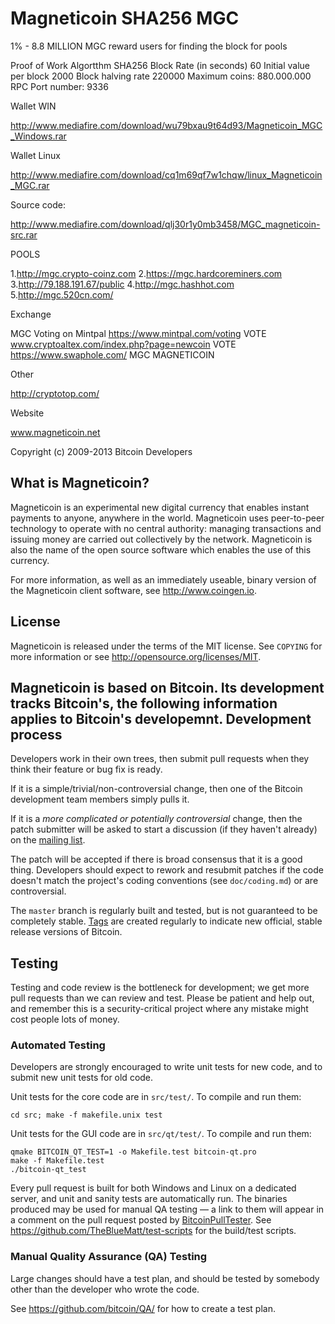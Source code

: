 Magneticoin SHA256 MGC
================================
1% - 8.8 MILLION MGC reward users for finding the block for pools

Proof of Work Algortthm
SHA256
Block Rate (in seconds)
60
Initial value per block
2000
Block halving rate
220000
Maximum coins: 880.000.000
RPC Port number: 9336


Wallet WIN

http://www.mediafire.com/download/wu79bxau9t64d93/Magneticoin_MGC_Windows.rar

Wallet Linux

http://www.mediafire.com/download/cq1m69qf7w1chqw/linux_Magneticoin_MGC.rar

Source code:

http://www.mediafire.com/download/qlj30r1y0mb3458/MGC_magneticoin-src.rar

POOLS

1.http://mgc.crypto-coinz.com
2.https://mgc.hardcoreminers.com
3.http://79.188.191.67/public
4.http://mgc.hashhot.com
5.http://mgc.520cn.com/

Exchange

MGC Voting on Mintpal https://www.mintpal.com/voting
VOTE www.cryptoaltex.com/index.php?page=newcoin
VOTE https://www.swaphole.com/  MGC MAGNETICOIN

Other

http://cryptotop.com/

Website

www.magneticoin.net


Copyright (c) 2009-2013 Bitcoin Developers

What is Magneticoin?
----------------

Magneticoin is an experimental new digital currency that enables instant payments to
anyone, anywhere in the world. Magneticoin uses peer-to-peer technology to operate
with no central authority: managing transactions and issuing money are carried
out collectively by the network. Magneticoin is also the name of the open source
software which enables the use of this currency.

For more information, as well as an immediately useable, binary version of
the Magneticoin client software, see http://www.coingen.io.

License
-------

Magneticoin is released under the terms of the MIT license. See `COPYING` for more
information or see http://opensource.org/licenses/MIT.

Magneticoin is based on Bitcoin.
Its development tracks Bitcoin's, the following information applies to Bitcoin's developemnt.
Development process
-------------------

Developers work in their own trees, then submit pull requests when they think
their feature or bug fix is ready.

If it is a simple/trivial/non-controversial change, then one of the Bitcoin
development team members simply pulls it.

If it is a *more complicated or potentially controversial* change, then the patch
submitter will be asked to start a discussion (if they haven't already) on the
[mailing list](http://sourceforge.net/mailarchive/forum.php?forum_name=bitcoin-development).

The patch will be accepted if there is broad consensus that it is a good thing.
Developers should expect to rework and resubmit patches if the code doesn't
match the project's coding conventions (see `doc/coding.md`) or are
controversial.

The `master` branch is regularly built and tested, but is not guaranteed to be
completely stable. [Tags](https://github.com/bitcoin/bitcoin/tags) are created
regularly to indicate new official, stable release versions of Bitcoin.

Testing
-------

Testing and code review is the bottleneck for development; we get more pull
requests than we can review and test. Please be patient and help out, and
remember this is a security-critical project where any mistake might cost people
lots of money.

### Automated Testing

Developers are strongly encouraged to write unit tests for new code, and to
submit new unit tests for old code.

Unit tests for the core code are in `src/test/`. To compile and run them:

    cd src; make -f makefile.unix test

Unit tests for the GUI code are in `src/qt/test/`. To compile and run them:

    qmake BITCOIN_QT_TEST=1 -o Makefile.test bitcoin-qt.pro
    make -f Makefile.test
    ./bitcoin-qt_test

Every pull request is built for both Windows and Linux on a dedicated server,
and unit and sanity tests are automatically run. The binaries produced may be
used for manual QA testing — a link to them will appear in a comment on the
pull request posted by [BitcoinPullTester](https://github.com/BitcoinPullTester). See https://github.com/TheBlueMatt/test-scripts
for the build/test scripts.

### Manual Quality Assurance (QA) Testing

Large changes should have a test plan, and should be tested by somebody other
than the developer who wrote the code.

See https://github.com/bitcoin/QA/ for how to create a test plan.
